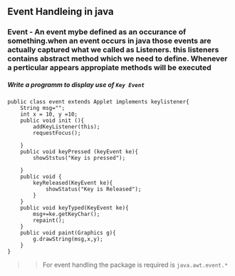 ## Event Handleing in java
### **Event** - An event mybe defined as an occurance of something.when an event occurs in java those events are actually captured what we called as Listeners. this listeners contains abstract method which we need to define. Whenever a perticular appears appropiate methods will be executed

##### Write a programm to display use of `Key Event`
```
public class event extends Applet implements keylistener{
    String msg="";
    int x = 10, y =10;
    public void init (){
        addKeyListener(this);
        requestFocus();

    }
    public void keyPressed (keyEvent ke){
        showStstus("Key is pressed");

    }
    public void {
        keyReleased(KeyEvent ke){
            showStatus("Key is Released");
        }
    }
    public void keyTyped(KeyEvent ke){
        msg+=ke.getKeyChar();
        repaint();
    }
    public void paint(Graphics g){
        g.drawString(msg,x,y);
    }
}

```
>> For event handling the package is required is `java.awt.event.*`
